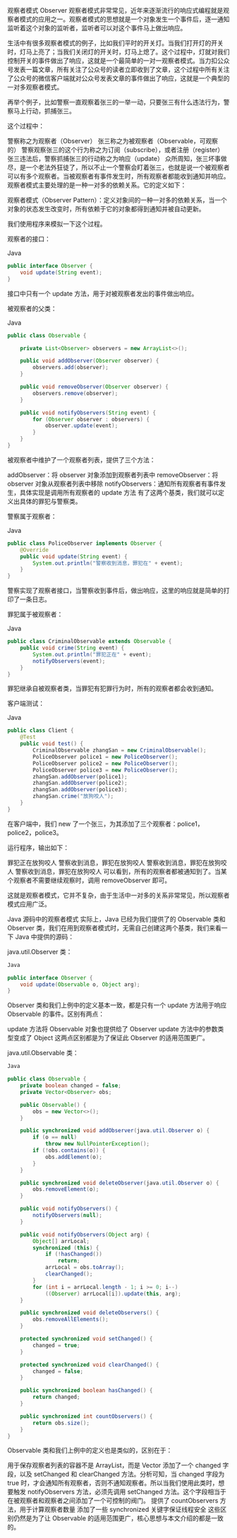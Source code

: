 观察者模式 Observer
观察者模式非常常见，近年来逐渐流行的响应式编程就是观察者模式的应用之一。观察者模式的思想就是一个对象发生一个事件后，逐一通知监听着这个对象的监听者，监听者可以对这个事件马上做出响应。

生活中有很多观察者模式的例子，比如我们平时的开关灯。当我们打开灯的开关时，灯马上亮了；当我们关闭灯的开关时，灯马上熄了。这个过程中，灯就对我们控制开关的事件做出了响应，这就是一个最简单的一对一观察者模式。当力扣公众号发表一篇文章，所有关注了公众号的读者立即收到了文章，这个过程中所有关注了公众号的微信客户端就对公众号发表文章的事件做出了响应，这就是一个典型的一对多观察者模式。

再举个例子，比如警察一直观察着张三的一举一动，只要张三有什么违法行为，警察马上行动，抓捕张三。

这个过程中：

警察称之为观察者（Observer）
张三称之为被观察者（Observable，可观察的）
警察观察张三的这个行为称之为订阅（subscribe），或者注册（register）
张三违法后，警察抓捕张三的行动称之为响应（update）
众所周知，张三坏事做尽，是一个老法外狂徒了，所以不止一个警察会盯着张三，也就是说一个被观察者可以有多个观察者。当被观察者有事件发生时，所有观察者都能收到通知并响应。观察者模式主要处理的是一种一对多的依赖关系。它的定义如下：

观察者模式（Observer Pattern）：定义对象间的一种一对多的依赖关系，当一个对象的状态发生改变时，所有依赖于它的对象都得到通知并被自动更新。

我们使用程序来模拟一下这个过程。

观察者的接口：

Java
```java
public interface Observer {
    void update(String event);
}
```
接口中只有一个 update 方法，用于对被观察者发出的事件做出响应。

被观察者的父类：

Java
```java
public class Observable {

    private List<Observer> observers = new ArrayList<>();

    public void addObserver(Observer observer) {
        observers.add(observer);
    }

    public void removeObserver(Observer observer) {
        observers.remove(observer);
    }

    public void notifyObservers(String event) {
        for (Observer observer : observers) {
            observer.update(event);
        }
    }
}
```
被观察者中维护了一个观察者列表，提供了三个方法：

addObserver：将 observer 对象添加到观察者列表中
removeObserver：将 observer 对象从观察者列表中移除
notifyObservers：通知所有观察者有事件发生，具体实现是调用所有观察者的 update 方法
有了这两个基类，我们就可以定义出具体的罪犯与警察类。

警察属于观察者：

Java
```java
public class PoliceObserver implements Observer {
    @Override
    public void update(String event) {
        System.out.println("警察收到消息，罪犯在" + event);
    }
}
```
警察实现了观察者接口，当警察收到事件后，做出响应，这里的响应就是简单的打印了一条日志。

罪犯属于被观察者：

Java
```java
public class CriminalObservable extends Observable {
    public void crime(String event) {
        System.out.println("罪犯正在" + event);
        notifyObservers(event);
    }
}
```
罪犯继承自被观察者类，当罪犯有犯罪行为时，所有的观察者都会收到通知。

客户端测试：

Java
```java
public class Client {
    @Test
    public void test() {
        CriminalObservable zhangSan = new CriminalObservable();
        PoliceObserver police1 = new PoliceObserver();
        PoliceObserver police2 = new PoliceObserver();
        PoliceObserver police3 = new PoliceObserver();
        zhangSan.addObserver(police1);
        zhangSan.addObserver(police2);
        zhangSan.addObserver(police3);
        zhangSan.crime("放狗咬人");
    }
}
```
在客户端中，我们 new 了一个张三，为其添加了三个观察者：police1，police2，police3。

运行程序，输出如下：


罪犯正在放狗咬人
警察收到消息，罪犯在放狗咬人
警察收到消息，罪犯在放狗咬人
警察收到消息，罪犯在放狗咬人
可以看到，所有的观察者都被通知到了。当某个观察者不需要继续观察时，调用 removeObserver 即可。

这就是观察者模式，它并不复杂，由于生活中一对多的关系非常常见，所以观察者模式应用广泛。

Java 源码中的观察者模式
实际上，Java 已经为我们提供了的 Observable 类和 Observer 类，我们在用到观察者模式时，无需自己创建这两个基类，我们来看一下 Java 中提供的源码：

java.util.Observer 类：
```java
Java

public interface Observer {
    void update(Observable o, Object arg);
}
```
Observer 类和我们上例中的定义基本一致，都是只有一个 update 方法用于响应 Observable 的事件。区别有两点：

update 方法将 Observable 对象也提供给了 Observer
update 方法中的参数类型变成了 Object
这两点区别都是为了保证此 Observer 的适用范围更广。

java.util.Observable 类：
```java
Java

public class Observable {
    private boolean changed = false;
    private Vector<Observer> obs;

    public Observable() {
        obs = new Vector<>();
    }

    public synchronized void addObserver(java.util.Observer o) {
        if (o == null)
            throw new NullPointerException();
        if (!obs.contains(o)) {
            obs.addElement(o);
        }
    }

    public synchronized void deleteObserver(java.util.Observer o) {
        obs.removeElement(o);
    }

    public void notifyObservers() {
        notifyObservers(null);
    }

    public void notifyObservers(Object arg) {
        Object[] arrLocal;
        synchronized (this) {
            if (!hasChanged())
                return;
            arrLocal = obs.toArray();
            clearChanged();
        }
        for (int i = arrLocal.length - 1; i >= 0; i--)
            ((Observer) arrLocal[i]).update(this, arg);
    }

    public synchronized void deleteObservers() {
        obs.removeAllElements();
    }

    protected synchronized void setChanged() {
        changed = true;
    }

    protected synchronized void clearChanged() {
        changed = false;
    }

    public synchronized boolean hasChanged() {
        return changed;
    }

    public synchronized int countObservers() {
        return obs.size();
    }
}
```
Observable 类和我们上例中的定义也是类似的，区别在于：

用于保存观察者列表的容器不是 ArrayList，而是 Vector
添加了一个 changed 字段，以及 setChanged 和 clearChanged 方法。分析可知，当 changed 字段为 true 时，才会通知所有观察者，否则不通知观察者。所以当我们使用此类时，想要触发 notifyObservers 方法，必须先调用 setChanged 方法。这个字段相当于在被观察者和观察者之间添加了一个可控制的阀门。
提供了 countObservers 方法，用于计算观察者数量
添加了一些 synchronized 关键字保证线程安全
这些区别仍然是为了让 Observable 的适用范围更广，核心思想与本文介绍的都是一致的。
